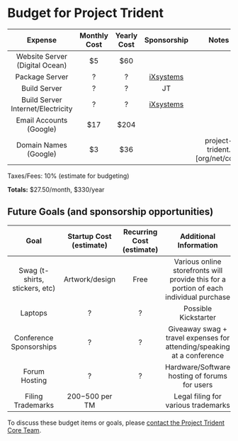 # Budget for Project Trident

| Expense | Monthly Cost | Yearly Cost | Sponsorship | Notes |
|:---:|:---:|:---:|:---:|:---:|
| Website Server (Digital Ocean) | $5 | $60 | |
| Package Server | ? | ? | [iXsystems](http://ixsystems.com) | |
| Build Server | ? | ? | JT | |
| Build Server Internet/Electricity | ? | ? | [iXsystems](http://ixsystems.com) | |
| Email Accounts (Google) | $17 | $204 | | |
| Domain Names (Google) | $3 | $36 | | project-trident.[org/net/com] |

Taxes/Fees: 10% (estimate for budgeting)

**Totals:** $27.50/month, $330/year

## Future Goals (and sponsorship opportunities)
| Goal | Startup Cost (estimate) | Recurring Cost (estimate) | Additional Information |
|:---:|:---:|:---:|:---:|
| Swag (t-shirts, stickers, etc) | Artwork/design | Free | Various online storefronts will provide this for a portion of each individual purchase |
| Laptops | ? | ? | Possible Kickstarter |
| Conference Sponsorships | ? | ? | Giveaway swag + travel expenses for attending/speaking at a conference |
| Forum Hosting | ? | ? | Hardware/Software hosting of forums for users |
| Filing Trademarks | $200-$500 per TM  |  | Legal filing for various trademarks |


To discuss these budget items or goals, please [contact the Project Trident Core Team](mailto:core@project-trident.org).
